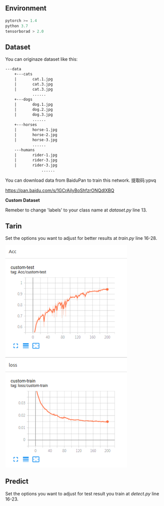 ## Environment

```python
pytorch >= 1.4
python 3.7
tensorborad > 2.0
```

## Dataset

You can originaze dataset like this:

```
---data
	+---cats
	|       cat.1.jpg
	|       cat.3.jpg
	|       cat.3.jpg
	        ......
	+---dogs
	|       dog.1.jpg
	|       dog.2.jpg
	|       dog.3.jpg
	        ......
	+---horses
	|       horse-1.jpg
	|       horse-2.jpg
	|       horse-3.jpg
	        ......
	---humans
	|    	rider-1.jpg
	|    	rider-3.jpg
	|   	rider-3.jpg
                ......
```

You can download data from BaiduPan to train this network. 提取码:ypvq

https://pan.baidu.com/s/1GCrAilyBoShfzrONQdlXBQ

 

**Custom Dataset**

Remeber to change 'labels'  to your class name at *dataset.py* line 13.



## Tarin

Set the options you want to adjust for better results at *train.py* line 16-28.

![Train Results](resnet18_train_acc.png)

## Predict

Set the options you want to adjust for test result you train at *detect.py* line 16-23.